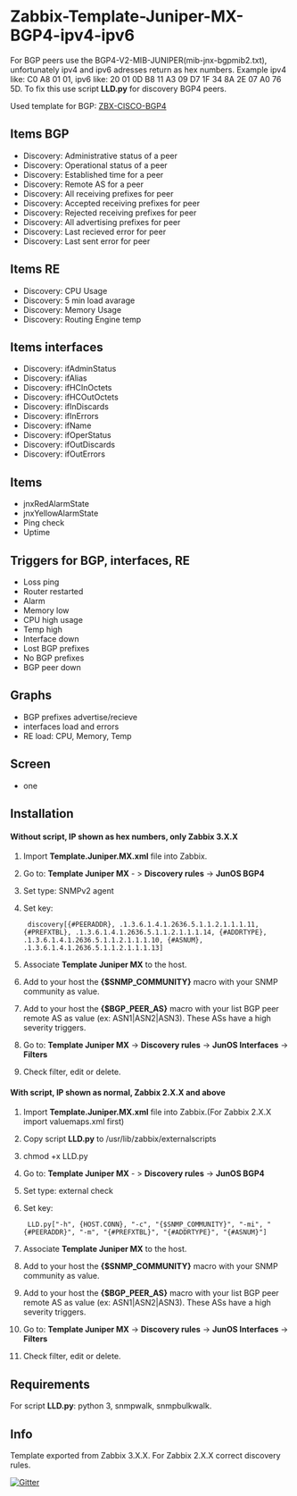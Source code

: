 # Zabbix-Template-Juniper-MX-BGP4-ipv4-ipv6
For BGP peers use the BGP4-V2-MIB-JUNIPER(mib-jnx-bgpmib2.txt), unfortunately ipv4 and ipv6 adresses return as hex numbers. Example ipv4 like: C0 A8 01 01, ipv6 like: 20 01 0D B8 11 A3 09 D7 1F 34 8A 2E 07 A0 76 5D. 
To fix this use script **LLD.py** for discovery BGP4 peers.

Used template for BGP: [ZBX-CISCO-BGP4](https://github.com/jjmartres/Zabbix/tree/master/zbx-templates/zbx-cisco/zbx-cisco-bgp4)

Items BGP
-----

  * Discovery: Administrative status of a peer
  * Discovery: Operational status of a peer
  * Discovery: Established time for a peer
  * Discovery: Remote AS for a peer
  * Discovery: All receiving prefixes for peer
  * Discovery: Accepted receiving prefixes for peer
  * Discovery: Rejected receiving prefixes for peer
  * Discovery: All advertising prefixes for peer
  * Discovery: Last recieved error for peer
  * Discovery: Last sent error for peer

Items RE
-----

  * Discovery: CPU Usage
  * Discovery: 5 min load avarage
  * Discovery: Memory Usage
  * Discovery: Routing Engine temp

Items interfaces
-----

  * Discovery: ifAdminStatus
  * Discovery: ifAlias
  * Discovery: ifHCInOctets
  * Discovery: ifHCOutOctets
  * Discovery: ifInDiscards
  * Discovery: ifInErrors
  * Discovery: ifName
  * Discovery: ifOperStatus
  * Discovery: ifOutDiscards
  * Discovery: ifOutErrors

Items
-----

  * jnxRedAlarmState
  * jnxYellowAlarmState
  * Ping check
  * Uptime
 
Triggers for BGP, interfaces, RE
-----

 * Loss ping
 * Router restarted
 * Alarm
 * Memory low
 * CPU high usage
 * Temp high
 * Interface down
 * Lost BGP prefixes
 * No BGP prefixes
 * BGP peer down

Graphs
-----

 * BGP prefixes advertise/recieve
 * interfaces load and errors 
 * RE load: CPU, Memory, Temp

Screen
-----

* one

Installation
------------
#### Without script, IP shown as hex numbers, only Zabbix 3.X.X
1. Import **Template.Juniper.MX.xml** file into Zabbix.
2. Go to: **Template Juniper MX** - > **Discovery rules** -> **JunOS BGP4**
2. Set type: SNMPv2 agent
3. Set key:

        discovery[{#PEERADDR}, .1.3.6.1.4.1.2636.5.1.1.2.1.1.1.11, {#PREFXTBL}, .1.3.6.1.4.1.2636.5.1.1.2.1.1.1.14, {#ADDRTYPE}, .1.3.6.1.4.1.2636.5.1.1.2.1.1.1.10, {#ASNUM}, .1.3.6.1.4.1.2636.5.1.1.2.1.1.1.13]

4. Associate **Template Juniper MX** to the host.
5. Add to your host the **{$SNMP_COMMUNITY}** macro with your SNMP community as value.
6. Add to your host the **{$BGP_PEER_AS}** macro with your list BGP peer remote AS as value (ex: ASN1|ASN2|ASN3).
These ASs have a high severity triggers.
7. Go to: **Template Juniper MX** -> **Discovery rules** -> **JunOS Interfaces** -> **Filters**
8. Check filter, edit or delete.

#### With script, IP shown as normal, Zabbix 2.X.X and above
1. Import **Template.Juniper.MX.xml** file into Zabbix.(For Zabbix 2.X.X import valuemaps.xml first)
2. Copy script **LLD.py** to /usr/lib/zabbix/externalscripts
3. chmod +x LLD.py
4. Go to: **Template Juniper MX** - > **Discovery rules** -> **JunOS BGP4**
5. Set type: external check
6. Set key:

        LLD.py["-h", {HOST.CONN}, "-c", "{$SNMP_COMMUNITY}", "-mi", "{#PEERADDR}", "-m", "{#PREFXTBL}", "{#ADDRTYPE}", "{#ASNUM}"]

6. Associate **Template Juniper MX** to the host.
7. Add to your host the **{$SNMP_COMMUNITY}** macro with your SNMP community as value.
8. Add to your host the **{$BGP_PEER_AS}** macro with your list BGP peer remote AS as value (ex: ASN1|ASN2|ASN3).
These ASs have a high severity triggers.
9. Go to: **Template Juniper MX** -> **Discovery rules** -> **JunOS Interfaces** -> **Filters**
10. Check filter, edit or delete.

Requirements
------------
For script **LLD.py**: python 3, snmpwalk, snmpbulkwalk.

Info
------------
Template exported from Zabbix 3.X.X.
For Zabbix 2.X.X correct discovery rules.

[![Gitter](https://badges.gitter.im/Join%20Chat.svg)](https://gitter.im/Prototype-X/Zabbix-Template-Juniper-MX-BGP4-ipv4-ipv6?utm_source=badge&utm_medium=badge&utm_campaign=pr-badge)
